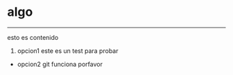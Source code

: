 # algo
----------

esto es contenido

1. opcion1 este es un test para probar


* opcion2 git funciona porfavor
